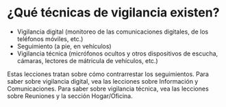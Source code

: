 [Title]: # (Técnicas de vigilancia)
[Difficulty]: # (Principiante)
[Order]: # (0)

# ¿Qué técnicas de vigilancia existen?

*   Vigilancia digital (monitoreo de las comunicaciones digitales, de los teléfonos móviles, etc.)
*   Seguimiento (a pie, en vehículos)
*   Vigilancia técnica (micrófonos ocultos y otros dispositivos de escucha, cámaras, lectores de mátricula de vehículos, etc.)

Estas lecciones tratan sobre cómo contrarrestar los seguimientos. Para saber sobre vigilancia digital, vea las lecciones sobre Información y Comunicaciones. Para saber sobre vigilancia técnica, vea las lecciones sobre Reuniones y la sección Hogar/Oficina.